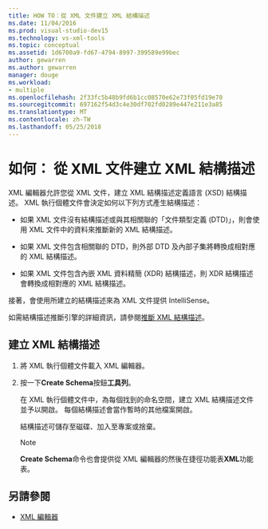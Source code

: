 ```yaml
---
title: HOW TO：從 XML 文件建立 XML 結構描述
ms.date: 11/04/2016
ms.prod: visual-studio-dev15
ms.technology: vs-xml-tools
ms.topic: conceptual
ms.assetid: 1d6700a9-fd67-4794-8997-399589e99bec
author: gewarren
ms.author: gewarren
manager: douge
ms.workload:
- multiple
ms.openlocfilehash: 2f33fc5b48b9fd6b1cc08570e62e73f05fd19e70
ms.sourcegitcommit: 697162f54d3c4e30df702fd0289e447e211e3a85
ms.translationtype: MT
ms.contentlocale: zh-TW
ms.lasthandoff: 05/25/2018
---
```

# <a name="how-to-create-an-xml-schema-from-an-xml-document"></a>如何： 從 XML 文件建立 XML 結構描述

XML 編輯器允許您從 XML 文件，建立 XML 結構描述定義語言 (XSD) 結構描述。 XML 執行個體文件會決定如何以下列方式產生結構描述：

-   如果 XML 文件沒有結構描述或與其相關聯的「文件類型定義 (DTD)」，則會使用 XML 文件中的資料來推斷新的 XML 結構描述。

-   如果 XML 文件包含相關聯的 DTD，則外部 DTD 及內部子集將轉換成相對應的 XML 結構描述。

-   如果 XML 文件包含內嵌 XML 資料精簡 (XDR) 結構描述，則 XDR 結構描述會轉換成相對應的 XML 結構描述。

接著，會使用所建立的結構描述來為 XML 文件提供 IntelliSense。

如需結構描述推斷引擎的詳細資訊，請參閱[推斷 XML 結構描述](/dotnet/standard/data/xml/inferring-an-xml-schema)。

## <a name="to-create-an-xml-schema"></a>建立 XML 結構描述

1.  將 XML 執行個體文件載入 XML 編輯器。

2.  按一下**Create Schema**按鈕**工具列**。

     在 XML 執行個體文件中，為每個找到的命名空間，建立 XML 結構描述文件並予以開啟。 每個結構描述會當作暫時的其他檔案開啟。

     結構描述可儲存至磁碟、加入至專案或捨棄。

    > [!NOTE]
    >  **Create Schema**命令也會提供從 XML 編輯器的然後在捷徑功能表**XML**功能表。

## <a name="see-also"></a>另請參閱

- [XML 編輯器](../xml-tools/xml-editor.md)